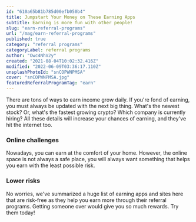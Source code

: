 ```yaml
---
id: "610a65b81b785d00efb050b4"
title: Jumpstart Your Money on These Earning Apps
subtitle: Earning is more fun with other people!
slug: "earn-referral-programs"
url: "/mag/earn-referral-programs"
published: true
category: "referral programs"
categoryLabel: referral programs
author: "Owc4NhV2y"
created: "2021-08-04T10:02:32.416Z"
modified: "2022-06-09T03:36:17.110Z"
unsplashPhotoId: "snCOPWNPMSA"
cover: "snCOPWNPMSA.jpg"
featuredReferralProgramTag: "earn"
---
```

There are tons of ways to earn income grow daily. If you're fond of earning, you must always be updated with the next big thing. What's the newest stock? Or, what's the fastest growing crypto? Which company is currently hiring? All these details will increase your chances of earning, and they've hit the internet too.

### **Online challenges**

Nowadays, you can earn at the comfort of your home. However, the online space is not always a safe place, you will always want something that helps you earn with the least possible risk.

### **Lower risks**

No worries, we've summarized a huge list of earning apps and sites here that are risk-free as they help you earn more through their referral programs. Getting someone over would give you so much rewards. Try them today!